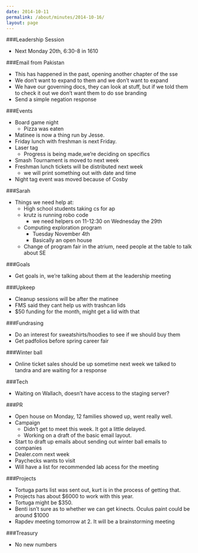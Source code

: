 ```yaml
---
date: 2014-10-11
permalink: /about/minutes/2014-10-16/
layout: page
---
```

###Leadership Session
* Next Monday 20th, 6:30-8 in 1610

###Email from Pakistan
* This has happened in the past, opening another chapter of the sse
* We don’t want to expand to them and we don’t want to expand
* We have our governing docs, they can look at stuff, but if we told them to check it out we don’t want them to do sse branding
* Send a simple negation response

###Events
* Board game night
  * Pizza was eaten
* Matinee is now a thing run by Jesse. 
* Friday lunch with freshman is next Friday. 
* Laser tag
  * Progress is being made,we’re deciding on specifics
* Smash Tournament is moved to next week
* Freshman lunch tickets will be distributed next week
  * we will print something out with date and time
* Night tag event was moved because of Cosby

###Sarah
* Things we need help at:
  * High school students taking cs for ap
  * krutz is running robo code
    * we need helpers on 11-12:30 on Wednesday the 29th
  * Computing exploration program
    * Tuesday November 4th
    * Basically an open house
  * Change of program fair in the atrium, need people at the table to talk about SE

###Goals
* Get goals in, we’re talking about them at the leadership meeting

###Upkeep
* Cleanup sessions will be after the matinee
* FMS said they cant help us with trashcan lids
* $50 funding for the month, might get a lid with that

###Fundrasing
* Do an interest for sweatshirts/hoodies to see if we should buy them
* Get padfolios before spring career fair

###Winter ball
* Online ticket sales should be up sometime next week we talked to tandra and are waiting for a response

###Tech
* Waiting on Wallach, doesn’t have access to the staging server?

###PR
* Open house on Monday, 12 families showed up, went really well.
* Campaign
  * Didn’t get to meet this week. It got a little delayed. 
  * Working on a draft of the basic email layout. 
* Start to draft up emails about sending out winter ball emails to companies
* Dealer.com next week
* Paychecks wants to visit
* Will have a list for recommended lab acess for the meeting
 
###Projects
* Tortuga parts list was sent out, kurt is in the process of getting that. 
* Projects has about $6000 to work with this year. 
* Tortuga might be $350. 
* Benti isn’t sure as to whether we can get kinects. Oculus paint could be around $1000
* Rapdev meeting tomorrow at 2. It will be a brainstorming meeting
 
###Treasury
* No new numbers 

